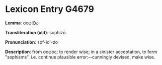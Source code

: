 # Lexicon Entry G4679

**Lemma**: σοφίζω

**Transliteration (xlit)**: sophízō

**Pronunciation**: sof-id'-zo

**Description**:
from σοφός; to render wise; in a sinister acceptation, to form "sophisms", i.e. continue plausible error:--cunningly devised, make wise.
